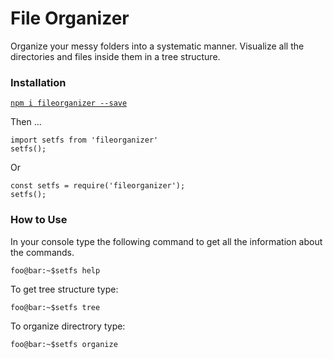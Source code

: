 # File Organizer

Organize your messy folders into a systematic manner.
Visualize all the directories and files inside them in a tree structure.

### Installation

[`npm i fileorganizer --save`](https://www.npmjs.com/package/fileorganizerary)

Then ...

```
import setfs from 'fileorganizer'
setfs();

```

Or

```
const setfs = require('fileorganizer');
setfs();

```

### How to Use

In your console type the following command to get all the information about the commands.

```console
foo@bar:~$setfs help
```

To get tree structure type:

```console
foo@bar:~$setfs tree
```

To organize directrory type:

```console
foo@bar:~$setfs organize
```
